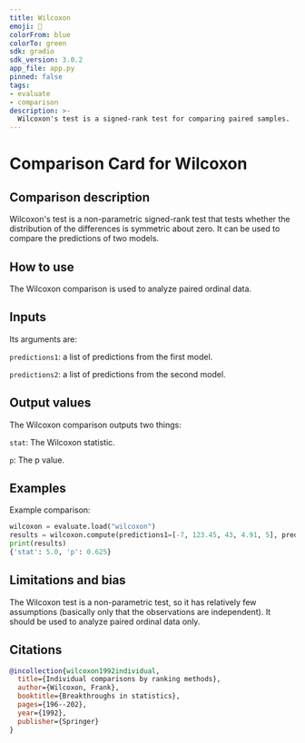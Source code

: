 ```yaml
---
title: Wilcoxon
emoji: 🤗 
colorFrom: blue
colorTo: green
sdk: gradio
sdk_version: 3.0.2
app_file: app.py
pinned: false
tags:
- evaluate
- comparison
description: >-
  Wilcoxon's test is a signed-rank test for comparing paired samples.
---
```



# Comparison Card for Wilcoxon

## Comparison description

Wilcoxon's test is a non-parametric signed-rank test that tests whether the distribution of the differences is symmetric about zero. It can be used to compare the predictions of two models.

## How to use 

The Wilcoxon comparison is used to analyze paired ordinal data.

## Inputs

Its arguments are:

`predictions1`: a list of predictions from the first model.

`predictions2`: a list of predictions from the second model.

## Output values

The Wilcoxon comparison outputs two things:

`stat`: The Wilcoxon statistic.

`p`: The p value.

## Examples 

Example comparison:

```python
wilcoxon = evaluate.load("wilcoxon")
results = wilcoxon.compute(predictions1=[-7, 123.45, 43, 4.91, 5], predictions2=[1337.12, -9.74, 1, 2, 3.21])
print(results)
{'stat': 5.0, 'p': 0.625}
```

## Limitations and bias

The Wilcoxon test is a non-parametric test, so it has relatively few assumptions (basically only that the observations are independent). It should be used to analyze paired ordinal data only.

## Citations

```bibtex
@incollection{wilcoxon1992individual,
  title={Individual comparisons by ranking methods},
  author={Wilcoxon, Frank},
  booktitle={Breakthroughs in statistics},
  pages={196--202},
  year={1992},
  publisher={Springer}
}
```
